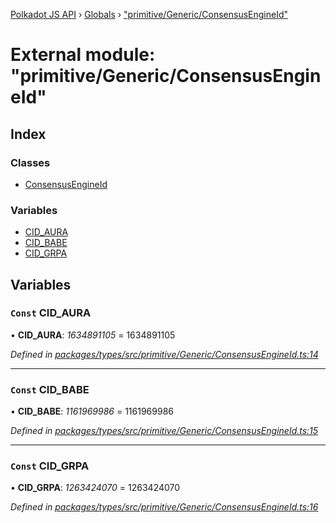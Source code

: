 [Polkadot JS API](../README.md) › [Globals](../globals.md) › ["primitive/Generic/ConsensusEngineId"](_primitive_generic_consensusengineid_.md)

# External module: "primitive/Generic/ConsensusEngineId"

## Index

### Classes

* [ConsensusEngineId](../classes/_primitive_generic_consensusengineid_.consensusengineid.md)

### Variables

* [CID_AURA](_primitive_generic_consensusengineid_.md#const-cid_aura)
* [CID_BABE](_primitive_generic_consensusengineid_.md#const-cid_babe)
* [CID_GRPA](_primitive_generic_consensusengineid_.md#const-cid_grpa)

## Variables

### `Const` CID_AURA

• **CID_AURA**: *1634891105* = 1634891105

*Defined in [packages/types/src/primitive/Generic/ConsensusEngineId.ts:14](https://github.com/polkadot-js/api/blob/fefcc2e0dc/packages/types/src/primitive/Generic/ConsensusEngineId.ts#L14)*

___

### `Const` CID_BABE

• **CID_BABE**: *1161969986* = 1161969986

*Defined in [packages/types/src/primitive/Generic/ConsensusEngineId.ts:15](https://github.com/polkadot-js/api/blob/fefcc2e0dc/packages/types/src/primitive/Generic/ConsensusEngineId.ts#L15)*

___

### `Const` CID_GRPA

• **CID_GRPA**: *1263424070* = 1263424070

*Defined in [packages/types/src/primitive/Generic/ConsensusEngineId.ts:16](https://github.com/polkadot-js/api/blob/fefcc2e0dc/packages/types/src/primitive/Generic/ConsensusEngineId.ts#L16)*

